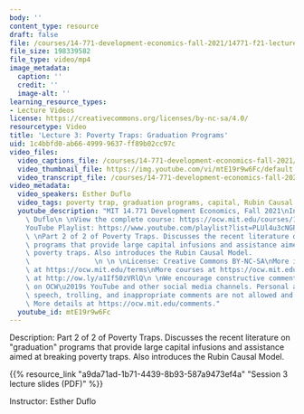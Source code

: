 ```yaml
---
body: ''
content_type: resource
draft: false
file: /courses/14-771-development-economics-fall-2021/14771-f21-lecture-3-version-2_360p_16_9.mp4
file_size: 198339582
file_type: video/mp4
image_metadata:
  caption: ''
  credit: ''
  image-alt: ''
learning_resource_types:
- Lecture Videos
license: https://creativecommons.org/licenses/by-nc-sa/4.0/
resourcetype: Video
title: 'Lecture 3: Poverty Traps: Graduation Programs'
uid: 1c4bbfd0-ab66-4999-9637-ff89b02cc97c
video_files:
  video_captions_file: /courses/14-771-development-economics-fall-2021/1doBJ28GZ6jvVy7QbNmxG6bSOv9bFzFTr_transcript.webvtt
  video_thumbnail_file: https://img.youtube.com/vi/mtE19r9w6Fc/default.jpg
  video_transcript_file: /courses/14-771-development-economics-fall-2021/1doBJ28GZ6jvVy7QbNmxG6bSOv9bFzFTr_transcript.pdf
video_metadata:
  video_speakers: Esther Duflo
  video_tags: poverty trap, graduation programs, capital, Rubin Causal Model
  youtube_description: "MIT 14.771 Development Economics, Fall 2021\nInstructor: Esther\
    \ Duflo\n \nView the complete course: https://ocw.mit.edu/courses/14-771-development-economics-fall-2021\n\
    YouTube Playlist: https://www.youtube.com/playlist?list=PLUl4u3cNGP61kvh3caDts2R6LmkYbmzaG\n\
    \ \nPart 2 of 2 of Poverty Traps. Discusses the recent literature on \"graduation\"\
    \ programs that provide large capital infusions and assistance aimed at breaking\
    \ poverty traps. Also introduces the Rubin Causal Model.                     \
    \                \n \n \nLicense: Creative Commons BY-NC-SA\nMore information\
    \ at https://ocw.mit.edu/terms\nMore courses at https://ocw.mit.edu\nSupport OCW\
    \ at http://ow.ly/a1If50zVRlQ\n \nWe encourage constructive comments and discussion\
    \ on OCW\u2019s YouTube and other social media channels. Personal attacks, hate\
    \ speech, trolling, and inappropriate comments are not allowed and may be removed.\
    \ More details at https://ocw.mit.edu/comments."
  youtube_id: mtE19r9w6Fc
---
```

Description: Part 2 of 2 of Poverty Traps. Discusses the recent literature on "graduation" programs that provide large capital infusions and assistance aimed at breaking poverty traps. Also introduces the Rubin Causal Model.

{{% resource_link "a9da71ad-1b71-4439-8b93-587a9473ef4a" "Session 3 lecture slides (PDF)" %}}

Instructor: Esther Duflo